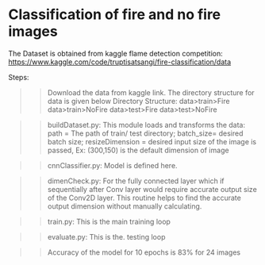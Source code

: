 # Classification of fire and no fire images
The Dataset is obtained from kaggle flame detection competition: https://www.kaggle.com/code/truptisatsangi/fire-classification/data

Steps:
>> Download the data from kaggle link. The directory structure for data is given below
>> Directory Structure: data>train>Fire
                        data>train>NoFire
                        data>test>Fire
                        data>test>NoFire
                        
>> buildDataset.py: This module loads and transforms the data:  path = The path of train/ test directory; batch_size= desired batch size; 
                    resizeDimension = desired input size of the image is passed, Ex: (300,150) is the default dimension of image

>> cnnClassifier.py: Model is defined here.

>> dimenCheck.py: For the fully connected layer which if sequentially after Conv layer would require accurate output size of the Conv2D layer.
                  This routine helps to find the accurate output dimension without manually calculating.
                  
>> train.py: This is the main training loop

>> evaluate.py: This is the. testing loop
                    
>> Accuracy of the model for 10 epochs is 83% for 24 images
